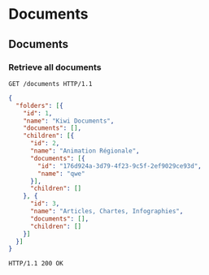 # Documents
## Documents
### Retrieve all documents

```http
GET /documents HTTP/1.1
```

```json
{
  "folders": [{
    "id": 1,
    "name": "Kiwi Documents",
    "documents": [],
    "children": [{
      "id": 2,
      "name": "Animation Régionale",
      "documents": [{
        "id": "176d924a-3d79-4f23-9c5f-2ef9029ce93d",
        "name": "qwe"
      }],
      "children": []
    }, {
      "id": 3,
      "name": "Articles, Chartes, Infographies",
      "documents": [],
      "children": []
    }]
  }]
}
```

```http
HTTP/1.1 200 OK
```
